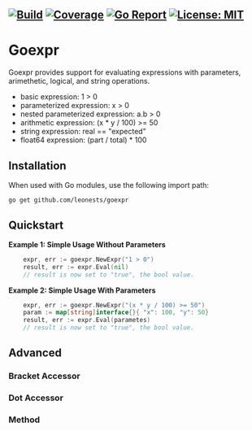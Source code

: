 [![Build](https://github.com/leonests/rulengine/workflows/CI/badge.svg)](https://github.com/leonests/rulengine/actions?query=workflow)
[![Coverage](https://codecov.io/gh/leonests/rulengine/branch/main/graphs/badge.svg?branch=main)](https://codecov.io/gh/leonests/rulengine)
[![Go Report](https://goreportcard.com/badge/github.com/leonests/rulengine)](https://goreportcard.com/report/github.com/leonests/rulengine)
[![License: MIT](https://img.shields.io/badge/License-MIT-brightgreen.svg)](https://opensource.org/licenses/MIT)
------
# Goexpr

Goexpr provides support for evaluating expressions with parameters, arimethetic, logical, and string operations.

* basic expression: 1 > 0
* parameterized expression: x > 0
* nested parameterized expression: a.b > 0
* arithmetic expression: (x * y / 100) >= 50
* string expression: real == "expected"
* float64 expression: (part / total) * 100

## Installation
When used with Go modules, use the following import path:

    go get github.com/leonests/goexpr

## Quickstart

**Example 1: Simple Usage Without Parameters**
```go
	expr, err := goexpr.NewExpr("1 > 0")
	result, err := expr.Eval(nil)
	// result is now set to "true", the bool value.
```

**Example 2: Simple Usage With Parameters**
```go
	expr, err := goexpr.NewExpr("(x * y / 100) >= 50")
    param := map[string]interface{}{ "x": 100, "y": 50}
	result, err := expr.Eval(parametes)
	// result is now set to "true", the bool value.
```

## Advanced

### Bracket Accessor

### Dot Accessor

### Method